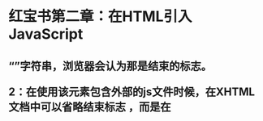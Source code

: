 # 红宝书第二章：在HTML引入JavaScript

## 		“<script>”元素：

​							1：内部嵌入js：该元素在嵌入js代码是只需要指定type属性，包含在内的代码将被从上到下依次解释，并且在使用这种方法嵌入js代码时候不要在任何地方出现“</script>”字符串，浏览器会认为那是结束的标志。

​							2：在使用该元素包含外部的js文件时候，在**XHTML**文档中可以省略结束标志	</script>，而是在<script>元素末尾加入一个“/”表示结束，如

```
<script	type="text/javascript" src="****" />			
```

；但是在**HTML**文档中不可以省略。

​							3：并且在外部引入js代码时候，<script>标签内部不可以有js代码，因为嵌入的js代码会被忽略掉。

​							4：标签的位置：一般是我们会默认房子head标签里面，但是这样会使得浏览器在展现页面的时候出现延迟（因为浏览器是自上而下解释代码，会先下载js代码，然后在遇到<body>标签才会呈现内容），最好是放在<body>标签的底部。

​							5：延迟脚本，即该元素中的defer属性，这个属性标识告诉浏览器立刻下载js脚本，但是延迟执行（脚本会在浏览器遇到</html>标签在执行），由于defer属性的延迟脚本不一定会安装自上而下的顺序执行，所以最好一个代码只包含一个延迟脚本

​							6：异步脚本：async属性，就是让页面不再等待脚本的下载和执行，从而异步加载页面其他内容

​							7：<script>在XHTML的用法：由于HTML的一些特殊工艺在XHTML不适用，所以为了相同的代码可以在XHTML运行，第一种方法：用特殊符号代替那些不可以被XHTML解释的符号（比如：用"&lt；"替换“<”）；第二种方法：用一个CData片段来包含js代码，如：

```
<script type="text/javascript">
	<![CDATA[
	function com(a,b){
	int c=a+b;
	alert("a+b is "+ c);
	}
	]]>
</script>
```

在将页面的mime类型指定为“application/html+xml”的情况才会触发XHTML模式

## 	外部引入比嵌入的优点：

​					可维护性，可缓存，适应未来

## 	<noscript>元素：

​				为了当页面不支持JavaScript是如何平稳的退化而创造的元素。

​				只有当页面不支持脚本或者脚本被禁用的时候noscript的内容才会被显示出来